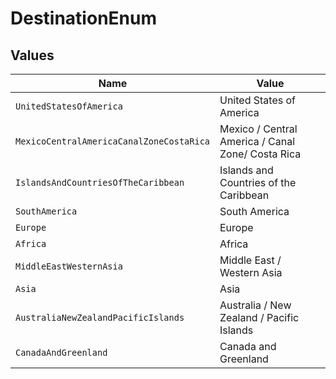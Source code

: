 # DestinationEnum


## Values

| Name                                              | Value                                             |
| ------------------------------------------------- | ------------------------------------------------- |
| `UnitedStatesOfAmerica`                           | United States of America                          |
| `MexicoCentralAmericaCanalZoneCostaRica`          | Mexico / Central America / Canal Zone/ Costa Rica |
| `IslandsAndCountriesOfTheCaribbean`               | Islands and Countries of the Caribbean            |
| `SouthAmerica`                                    | South America                                     |
| `Europe`                                          | Europe                                            |
| `Africa`                                          | Africa                                            |
| `MiddleEastWesternAsia`                           | Middle East / Western Asia                        |
| `Asia`                                            | Asia                                              |
| `AustraliaNewZealandPacificIslands`               | Australia / New Zealand / Pacific Islands         |
| `CanadaAndGreenland`                              | Canada and Greenland                              |